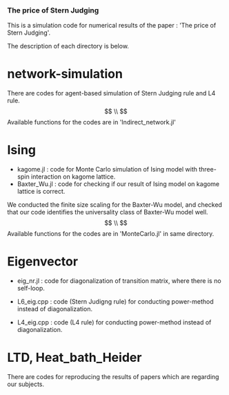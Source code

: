 ### The price of Stern Judging

This is a simulation code for numerical results of the paper : 'The price of Stern Judging'.

The description of each directory is below.

# network-simulation

There are codes for agent-based simulation of Stern Judging rule and L4 rule.
$$ \\ $$
Available functions for the codes are in 'Indirect_network.jl'

# Ising

* kagome.jl : code for Monte Carlo simulation of Ising model with three-spin interaction on kagome lattice.
* Baxter_Wu.jl : code for checking if our result of Ising model on kagome lattice is correct.

We conducted the finite size scaling for the Baxter-Wu model, and checked that our code identifies the universality class of Baxter-Wu model well.
$$ \\ $$
Available functions for the codes are in 'MonteCarlo.jl' in same directory.

# Eigenvector

* eig_nr.jl : code for diagonalization of transition matrix, where there is no self-loop.

* L6_eig.cpp : code (Stern Judigng rule) for conducting power-method instead of diagonalization.

* L4_eig.cpp :  code (L4 rule) for conducting power-method instead of diagonalization.

# LTD, Heat_bath_Heider

There are codes for reproducing the results of papers which are regarding our subjects.

